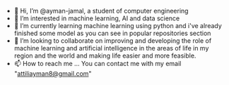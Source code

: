- 👋 Hi, I’m @ayman-jamal, a student of computer engineering 
- 👀 I’m interested in machine learning, AI and data science
- 🌱 I’m currently learning machine learning using python and i've already finished some model as you can see in popular repositories section
- 💞️ I’m looking to collaborate on improving and developing the role of machine learning and artificial intelligence in the areas of life in my 
      region and the world and making life easier and more feasible.
- 📫 How to reach me ... 
      You can contact me with my email "attiliayman8@gmail.com"
      

<!---
ayman-jamal/ayman-jamal is a ✨ special ✨ repository because its `README.md` (this file) appears on your GitHub profile.
You can click the Preview link to take a look at your changes.
--->
